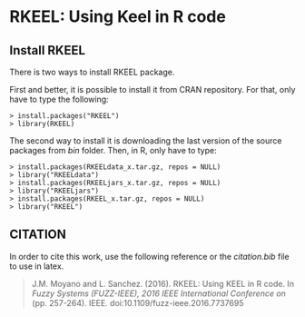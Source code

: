 # RKEEL: Using Keel in R code

## Install RKEEL
There is two ways to install RKEEL package.

First and better, it is possible to install it from CRAN repository. For that, only have to type the following:
```
> install.packages("RKEEL")
> library(RKEEL)
```

The second way to install it is downloading the last version of the source packages from *bin* folder.
Then, in R, only have to type:
```
> install.packages(RKEELdata_x.tar.gz, repos = NULL)
> library("RKEELdata")
> install.packages(RKEELjars_x.tar.gz, repos = NULL)
> library("RKEELjars")
> install.packages(RKEEL_x.tar.gz, repos = NULL)
> library("RKEEL")
```


## CITATION
In order to cite this work, use the following reference or the *citation.bib* file to use in latex.

> J.M. Moyano and L. Sanchez. (2016). RKEEL: Using KEEL in R code. In *Fuzzy Systems (FUZZ-IEEE), 2016 IEEE International Conference on* (pp. 257-264). IEEE. doi:10.1109/fuzz-ieee.2016.7737695
